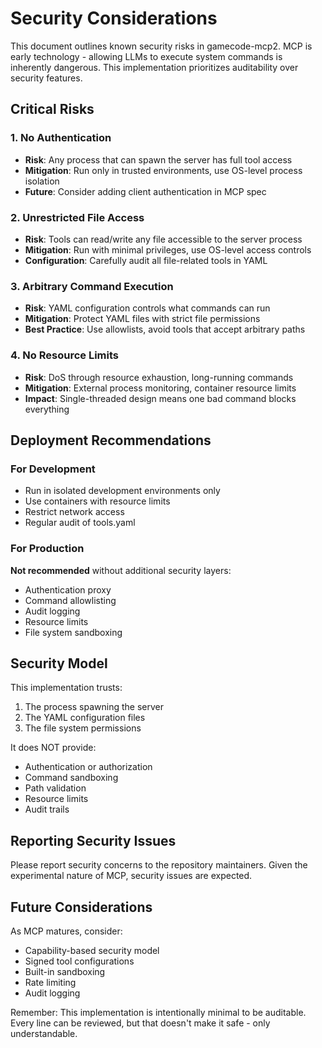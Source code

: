 # Security Considerations

This document outlines known security risks in gamecode-mcp2. MCP is early technology - allowing LLMs to execute system commands is inherently dangerous. This implementation prioritizes auditability over security features.

## Critical Risks

### 1. No Authentication
- **Risk**: Any process that can spawn the server has full tool access
- **Mitigation**: Run only in trusted environments, use OS-level process isolation
- **Future**: Consider adding client authentication in MCP spec

### 2. Unrestricted File Access
- **Risk**: Tools can read/write any file accessible to the server process
- **Mitigation**: Run with minimal privileges, use OS-level access controls
- **Configuration**: Carefully audit all file-related tools in YAML

### 3. Arbitrary Command Execution
- **Risk**: YAML configuration controls what commands can run
- **Mitigation**: Protect YAML files with strict file permissions
- **Best Practice**: Use allowlists, avoid tools that accept arbitrary paths

### 4. No Resource Limits
- **Risk**: DoS through resource exhaustion, long-running commands
- **Mitigation**: External process monitoring, container resource limits
- **Impact**: Single-threaded design means one bad command blocks everything

## Deployment Recommendations

### For Development
- Run in isolated development environments only
- Use containers with resource limits
- Restrict network access
- Regular audit of tools.yaml

### For Production
**Not recommended** without additional security layers:
- Authentication proxy
- Command allowlisting
- Audit logging
- Resource limits
- File system sandboxing

## Security Model

This implementation trusts:
1. The process spawning the server
2. The YAML configuration files
3. The file system permissions

It does NOT provide:
- Authentication or authorization
- Command sandboxing
- Path validation
- Resource limits
- Audit trails

## Reporting Security Issues

Please report security concerns to the repository maintainers. Given the experimental nature of MCP, security issues are expected.

## Future Considerations

As MCP matures, consider:
- Capability-based security model
- Signed tool configurations
- Built-in sandboxing
- Rate limiting
- Audit logging

Remember: This implementation is intentionally minimal to be auditable. Every line can be reviewed, but that doesn't make it safe - only understandable.